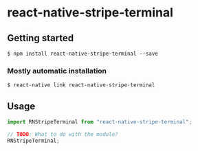 # react-native-stripe-terminal

## Getting started

`$ npm install react-native-stripe-terminal --save`

### Mostly automatic installation

`$ react-native link react-native-stripe-terminal`

## Usage

```javascript
import RNStripeTerminal from "react-native-stripe-terminal";

// TODO: What to do with the module?
RNStripeTerminal;
```
